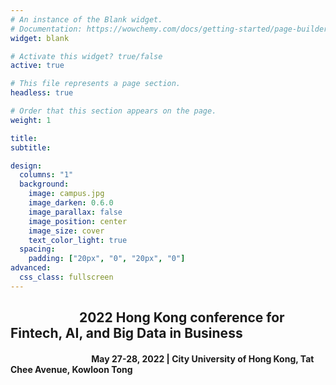 ```yaml
---
# An instance of the Blank widget.
# Documentation: https://wowchemy.com/docs/getting-started/page-builder/
widget: blank

# Activate this widget? true/false
active: true

# This file represents a page section.
headless: true

# Order that this section appears on the page.
weight: 1

title: 
subtitle:

design:
  columns: "1"
  background:
    image: campus.jpg
    image_darken: 0.6.0
    image_parallax: false
    image_position: center
    image_size: cover
    text_color_light: true
  spacing:
    padding: ["20px", "0", "20px", "0"]
advanced:
  css_class: fullscreen
---
```

## &emsp;&emsp;&emsp;&emsp;&emsp; 2022 Hong Kong conference for Fintech, AI, and Big Data in Business
#### &emsp;&emsp;&emsp;&emsp;&emsp;&emsp;&emsp;&emsp;&emsp; May 27-28, 2022 | City University of Hong Kong, Tat Chee Avenue, Kowloon Tong




